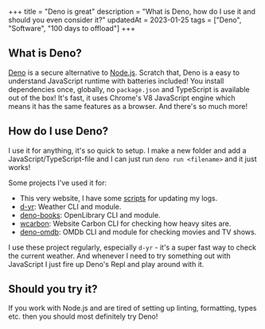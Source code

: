 +++
title = "Deno is great"
description = "What is Deno, how do I use it and should you even consider it?"
updatedAt = 2023-01-25
tags = ["Deno", "Software", "100 days to offload"]
+++

## What is Deno?

[Deno][deno] is a secure alternative to [Node.js][nodejs]. Scratch that, Deno is
a easy to understand JavaScript runtime with batteries included! You install
dependencies once, globally, no `package.json` and TypeScript is available out
of the box! It's fast, it uses Chrome's V8 JavaScript engine which means it has
the same features as a browser. And there's so much more!

## How do I use Deno?

I use it for anything, it's so quick to setup. I make a new folder and add a
JavaScript/TypeScript-file and I can just run `deno run <filename>` and it just
works!

Some projects I've used it for:

- This very website, I have some [scripts][th_scripts] for updating my logs.
- [d-yr][dyr]: Weather CLI and module.
- [deno-books][dbooks]: OpenLibrary CLI and module.
- [wcarbon][wcarbon]: Website Carbon CLI for checking how heavy sites are.
- [deno-omdb][omdb]: OMDb CLI and module for checking movies and TV shows.

I use these project regularly, especially `d-yr` - it's a super fast way to
check the current weather. And whenever I need to try something out with
JavaScript I just fire up Deno's Repl and play around with it.

## Should you try it?

If you work with Node.js and are tired of setting up linting, formatting, types
etc. then you should most definitely try Deno!

[deno]: https://deno.land
[nodejs]: https://nodejs.org/en/
[th_scripts]: https://git.sr.ht/~timharek/timharek.no/tree/main/item/scripts
[dbooks]: https://git.sr.ht/~timharek/deno-books
[dyr]: https://git.sr.ht/~timharek/d-yr
[wcarbon]: https://git.sr.ht/~timharek/wcarbon
[omdb]: https://git.sr.ht/~timharek/deno-omdb
